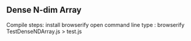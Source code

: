 ## Dense N-dim Array

Compile steps: 
	install browserify
	open command line
	type : browserify TestDenseNDArray.js > test.js
